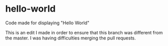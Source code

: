 # hello-world
Code made for displaying "Hello World"

This is an edit I made in order to ensure that this branch was different from the master.  I was having difficulties merging the pull requests.
